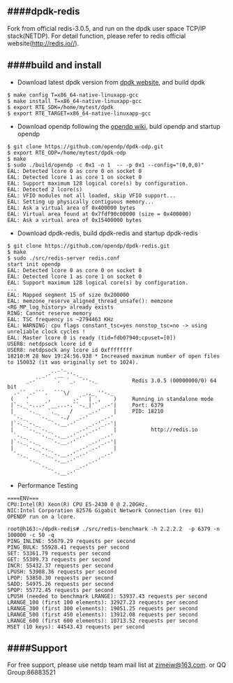 ####dpdk-redis
--------------
Fork from official redis-3.0.5, and run on the dpdk user space TCP/IP stack(NETDP). For detail function, please refer to redis official website(http://redis.io//).

####build and install
--------------
*  Download latest dpdk version from [dpdk website](http://dpdk.org/), and build dpdk
```
$ make config T=x86_64-native-linuxapp-gcc
$ make install T=x86_64-native-linuxapp-gcc
$ export RTE_SDK=/home/mytest/dpdk
$ export RTE_TARGET=x86_64-native-linuxapp-gcc
```
*  Download opendp following the [opendp wiki](https://github.com/opendp/dpdk-odp/wiki/Compile-APP-with-netdp), buld opendp and startup opendp
```
$ git clone https://github.com/opendp/dpdk-odp.git
$ export RTE_ODP=/home/mytest/dpdk-odp
$ make
$ sudo ./build/opendp -c 0x1 -n 1  -- -p 0x1 --config="(0,0,0)"
EAL: Detected lcore 0 as core 0 on socket 0
EAL: Detected lcore 1 as core 1 on socket 0
EAL: Support maximum 128 logical core(s) by configuration.
EAL: Detected 2 lcore(s)
EAL: VFIO modules not all loaded, skip VFIO support...
EAL: Setting up physically contiguous memory...
EAL: Ask a virtual area of 0x400000 bytes
EAL: Virtual area found at 0x7fdf90c00000 (size = 0x400000)
EAL: Ask a virtual area of 0x15400000 bytes
```
*  Download dpdk-redis, build dpdk-redis and startup dpdk-redis
```
$ git clone https://github.com/opendp/dpdk-redis.git
$ make
$ sudo ./src/redis-server redis.conf
start init opendp
EAL: Detected lcore 0 as core 0 on socket 0
EAL: Detected lcore 1 as core 1 on socket 0
EAL: Support maximum 128 logical core(s) by configuration.
...
EAL: Mapped segment 15 of size 0x200000
EAL: memzone_reserve_aligned_thread_unsafe(): memzone <RG_MP_log_history> already exists
RING: Cannot reserve memory
EAL: TSC frequency is ~2794463 KHz
EAL: WARNING: cpu flags constant_tsc=yes nonstop_tsc=no -> using unreliable clock cycles !
EAL: Master lcore 0 is ready (tid=fdb07940;cpuset=[0])
USER8: netdpsock lcore id 0
USER8: netdpsock any lcore id 0xffffffff
18210:M 28 Nov 19:24:56.938 * Increased maximum number of open files to 150032 (it was originally set to 1024).
                _._
           _.-``__ ''-._
      _.-``    `.  `_.  ''-._           Redis 3.0.5 (00000000/0) 64 bit
  .-`` .-```.  ```\/    _.,_ ''-._
 (    '      ,       .-`  | `,    )     Running in standalone mode
 |`-._`-...-` __...-.``-._|'` _.-'|     Port: 6379
 |    `-._   `._    /     _.-'    |     PID: 18210
  `-._    `-._  `-./  _.-'    _.-'
 |`-._`-._    `-.__.-'    _.-'_.-'|
 |    `-._`-._        _.-'_.-'    |           http://redis.io
  `-._    `-._`-.__.-'_.-'    _.-'
 |`-._`-._    `-.__.-'    _.-'_.-'|
 |    `-._`-._        _.-'_.-'    |
  `-._    `-._`-.__.-'_.-'    _.-'
      `-._    `-.__.-'    _.-'
          `-._        _.-'
              `-.__.-'

```
* Performance Testing 
```
====ENV=== 
CPU:Intel(R) Xeon(R) CPU E5-2430 0 @ 2.20GHz.
NIC:Intel Corporation 82576 Gigabit Network Connection (rev 01) 
OPENDP run on a lcore.

root@h163:~/dpdk-redis# ./src/redis-benchmark -h 2.2.2.2  -p 6379 -n 100000 -c 50 -q
PING_INLINE: 55679.29 requests per second
PING_BULK: 55928.41 requests per second
SET: 53361.79 requests per second
GET: 55309.73 requests per second
INCR: 55432.37 requests per second
LPUSH: 53908.36 requests per second
LPOP: 53850.30 requests per second
SADD: 54975.26 requests per second
SPOP: 55772.45 requests per second
LPUSH (needed to benchmark LRANGE): 53937.43 requests per second
LRANGE_100 (first 100 elements): 32927.23 requests per second
LRANGE_300 (first 300 elements): 19051.25 requests per second
LRANGE_500 (first 450 elements): 13912.08 requests per second
LRANGE_600 (first 600 elements): 10713.52 requests per second
MSET (10 keys): 44543.43 requests per second

```

####Support
-------
For free support, please use netdp team mail list at zimeiw@163.com. or QQ Group:86883521
